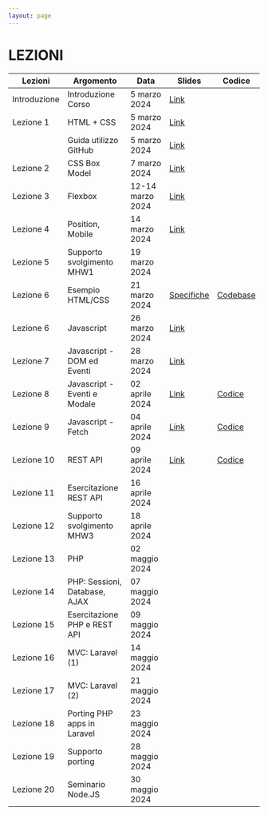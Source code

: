 ```yaml
---
layout: page
---
```


# LEZIONI

| Lezioni      | Argomento                        | Data           | Slides                          | Codice      |
|--------------|----------------------------------|----------------|-------------------------------  |-------------|
| Introduzione | Introduzione Corso               | 5 marzo 2024   | [Link](https://drive.google.com/file/d/1ASGInH1ss0n3VCtF0MWe4UsBe_EkPJNx/view?usp=sharing) |
| Lezione 1    | HTML + CSS                       | 5 marzo 2024   | [Link](https://drive.google.com/file/d/17aelb9oak3HyO7KguJufS9jACzcajrNK/view?usp=sharing) |
|              | Guida utilizzo GitHub            | 5 marzo 2024   | [Link](https://drive.google.com/file/d/1_2KkKbKc27C-OOTsVI4UUHMcGPl-q7AI/view?usp=sharing) |
| Lezione 2    | CSS Box Model                    | 7 marzo 2024   | [Link](https://drive.google.com/file/d/1KIqOZYJAj3Ez8lU1L-yTLZGTc2Ove4m0/view?usp=sharing)|
| Lezione 3    | Flexbox                          | 12-14 marzo 2024  | [Link](https://drive.google.com/file/d/1ia4jZ22XbLuuYOqmOXASutpZ7HMWg5xP/view?usp=sharing) |
| Lezione 4    | Position, Mobile                 | 14 marzo 2024  | [Link](https://drive.google.com/file/d/1xktXHt3LeWJ3xDRQemt0Z6fBrnXuAuaZ/view?usp=drive_link) |  |
| Lezione 5    | Supporto svolgimento MHW1        | 19 marzo 2024  |  |
| Lezione 6    | Esempio HTML/CSS                 | 21 marzo 2024  | [Specifiche](./esempio_html_css.md) | [Codebase](./codebase.zip)
| Lezione 6    | Javascript                       | 26 marzo 2024  | [Link](https://drive.google.com/file/d/12mYaKZMJuLLi2cc-VVBQ5ClpzZOAInFH/view?usp=sharing) |  |
| Lezione 7    | Javascript - DOM ed Eventi       | 28 marzo 2024  |  [Link](https://drive.google.com/file/d/1CVEK1uC_GUI0XLvqdX3_2Fca-4A4fBPY/view?usp=sharing)|  |
| Lezione 8    | Javascript - Eventi e Modale      | 02 aprile 2024 | [Link](https://docs.google.com/presentation/d/1snLf-yKluUl_sKD_8hC7HaI7hcQ-zthb/edit?usp=sharing&ouid=106514760952768214812&rtpof=true&sd=true)  | [Codice](https://drive.google.com/file/d/13q5lj32rN5lkZTMst1Rm7IFixn6rJu3e/view?usp=sharing) |
| Lezione 9    | Javascript - Fetch               | 04 aprile 2024 | [Link](https://drive.google.com/file/d/1rYlDjDyCUFiWXj4K-U7mqTKwzLEzi8fm/view?usp=sharing) | [Codice](https://drive.google.com/file/d/1OYBHegCAtRzpppOcHBgqQlR4wJKzz5JK/view?usp=sharing)
| Lezione 10   | REST API                         | 09 aprile 2024 | [Link](https://drive.google.com/file/d/1ITkMZQcVYfm2ToyXM5SR3asZecHUkXAt/view?usp=sharing) | [Codice]() |
| Lezione 11   | Esercitazione REST API           | 16 aprile 2024 |  |  |
| Lezione 12   | Supporto svolgimento MHW3        | 18 aprile 2024 |  |  |
| Lezione 13   | PHP                              | 02 maggio 2024 |  |  |
| Lezione 14   | PHP: Sessioni, Database, AJAX    | 07 maggio 2024 |  |  |
| Lezione 15   | Esercitazione PHP e REST API     | 09 maggio 2024 |  |  |
| Lezione 16   | MVC: Laravel (1)                 | 14 maggio 2024 |  |
| Lezione 17   | MVC: Laravel (2)                 | 21 maggio 2024 |  |
| Lezione 18   | Porting PHP apps in Laravel      | 23 maggio 2024 |  |  |
| Lezione 19   | Supporto porting                 | 28 maggio 2024 |  |
| Lezione 20   | Seminario Node.JS                | 30 maggio 2024 |  |
